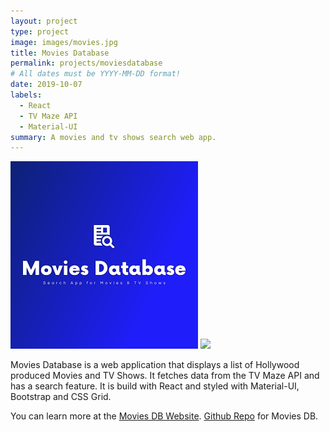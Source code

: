 ```yaml
---
layout: project
type: project
image: images/movies.jpg
title: Movies Database
permalink: projects/moviesdatabase
# All dates must be YYYY-MM-DD format!
date: 2019-10-07
labels:
  - React
  - TV Maze API
  - Material-UI
summary: A movies and tv shows search web app.
---
```


<div class="ui small rounded images">
  <img class="ui image" src="../images/movies.jpg">
  <img class="ui image" src="../images/movies1.jpg">
</div>

Movies Database is a web application that displays a list of Hollywood produced Movies and TV Shows. It fetches data from the TV Maze API and has a search feature. It is build with React and styled with Material-UI, Bootstrap and CSS Grid.

You can learn more at the [Movies DB Website](https://https://pjmantoss.github.io/movies_db).
[Github Repo](https://https://github.com/PJMantoss/movies_db) for Movies DB.
